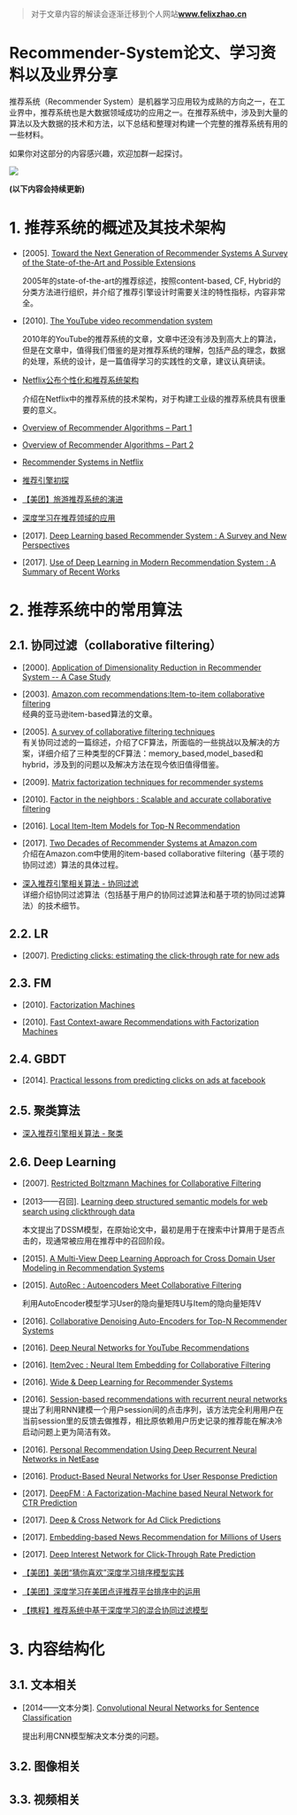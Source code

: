 > 对于文章内容的解读会逐渐迁移到个人网站**www.felixzhao.cn**

# Recommender-System论文、学习资料以及业界分享

推荐系统（Recommender System）是机器学习应用较为成熟的方向之一，在工业界中，推荐系统也是大数据领域成功的应用之一。在推荐系统中，涉及到大量的算法以及大数据的技术和方法，以下总结和整理对构建一个完整的推荐系统有用的一些材料。

如果你对这部分的内容感兴趣，欢迎加群一起探讨。

![](https://github.com/zhaozhiyong19890102/Recommender-System/blob/master/Pic/RS_QQ.png)

**(以下内容会持续更新)**

# 1. 推荐系统的概述及其技术架构

- [2005]. [Toward the Next Generation of Recommender Systems A Survey of the State-of-the-Art and Possible Extensions](https://github.com/zhaozhiyong19890102/Recommender-System/blob/master/Reference/Review/Toward%20the%20Next%20Generation%20of%20Recommender%20Systems%20A%20Survey%20of%20the%20State-of-the-Art%20and%20Possible%20Extensions.pdf)

  2005年的state-of-the-art的推荐综述，按照content-based, CF, Hybrid的分类方法进行组织，并介绍了推荐引擎设计时需要关注的特性指标，内容非常全。

- [2010]. [The YouTube video recommendation system](https://github.com/zhaozhiyong19890102/Recommender-System/blob/master/Reference/The%20YouTube%20video%20recommendation%20system.pdf)

  2010年的YouTube的推荐系统的文章，文章中还没有涉及到高大上的算法，但是在文章中，值得我们借鉴的是对推荐系统的理解，包括产品的理念，数据的处理，系统的设计，是一篇值得学习的实践性的文章，建议认真研读。

- [Netflix公布个性化和推荐系统架构](http://www.infoq.com/cn/news/2013/04/netflix-ml-architecture "Netflix公布个性化和推荐系统架构")

  介绍在Netflix中的推荐系统的技术架构，对于构建工业级的推荐系统具有很重要的意义。

- [Overview of Recommender Algorithms – Part 1](https://buildingrecommenders.wordpress.com/2015/11/16/overview-of-recommender-algorithms-part-1/ "Overview of Recommender Algorithms – Part 1")

- [Overview of Recommender Algorithms – Part 2](https://buildingrecommenders.wordpress.com/2015/11/18/overview-of-recommender-algorithms-part-2/ "Overview of Recommender Algorithms – Part 2")

- [Recommender Systems in Netflix](https://buildingrecommenders.wordpress.com/2015/11/18/recommender-systems-in-netflix/ "Recommender Systems in Netflix")

- [推荐引擎初探](https://www.ibm.com/developerworks/cn/web/1103_zhaoct_recommstudy1/index.html#icomments "推荐引擎初探")

- [【美团】旅游推荐系统的演进](https://tech.meituan.com/2017/03/24/travel-recsys.html)


- [深度学习在推荐领域的应用](http://geek.csdn.net/news/detail/200138 "深度学习在推荐领域的应用")
- [2017]. [Deep Learning based Recommender System : A Survey and New Perspectives](https://github.com/zhaozhiyong19890102/Recommender-System/blob/master/Reference/Review/Deep%20Learning%20based%20Recommender%20System%20A%20Survey%20and%20New%20Perspectives.pdf)
- [2017]. [Use of Deep Learning in Modern Recommendation System : A Summary of Recent Works](https://github.com/zhaozhiyong19890102/Recommender-System/blob/master/Reference/Review/Use%20of%20Deep%20Learning%20in%20Modern%20Recommendation%20System%20A%20Summary%20of%20Recent%20Works.pdf)

# 2. 推荐系统中的常用算法

## 2.1. 协同过滤（collaborative filtering）

- [2000]. [Application of Dimensionality Reduction in Recommender System -- A Case Study](https://github.com/zhaozhiyong19890102/Recommender-System/blob/master/Reference/CF/Application%20of%20Dimensionality%20Reduction%20in%20Recommender%20System%20--%20A%20Case%20Study.pdf)

- [2003]. [Amazon.com recommendations:Item-to-item collaborative filtering](https://github.com/zhaozhiyong19890102/Recommender-System/blob/master/Reference/CF/Amazon.com%20recommendations%20Item-to-item%20collaborative%20filtering.pdf) <br />
  经典的亚马逊item-based算法的文章。

- [2005]. [A survey of collaborative filtering techniques](https://github.com/zhaozhiyong19890102/Recommender-System/blob/master/Reference/CF/A%20survey%20of%20collaborative%20filtering%20techniques.pdf) <br />
  有关协同过滤的一篇综述，介绍了CF算法，所面临的一些挑战以及解决的方案，详细介绍了三种类型的CF算法：memory\_based,model\_based和hybrid，涉及到的问题以及解决方法在现今依旧值得借鉴。

- [2009]. [Matrix factorization techniques for recommender systems]()

- [2010]. [Factor in the neighbors : Scalable and accurate collaborative filtering](https://github.com/zhaozhiyong19890102/Recommender-System/blob/master/Reference/CF/Factor%20in%20the%20neighbors%20Scalable%20and%20accurate%20collaborative%20filtering.pdf)

- [2016]. [Local Item-Item Models for Top-N Recommendation](https://github.com/zhaozhiyong19890102/Recommender-System/blob/master/Reference/CF/Local%20Item-Item%20Models%20for%20Top-N%20Recommendation.pdf)

- [2017]. [Two Decades of Recommender Systems at Amazon.com](https://github.com/zhaozhiyong19890102/Recommender-System/blob/master/Reference/CF/Two%20Decades%20of%20Recommender%20Systems%20at%20Amazon.com.pdf) <br />
  介绍在Amazon.com中使用的item-based collaborative filtering（基于项的协同过滤）算法的具体过程。

- [深入推荐引擎相关算法 - 协同过滤](https://www.ibm.com/developerworks/cn/web/1103_zhaoct_recommstudy2/index.html?ca=drs- "深入推荐引擎相关算法 - 协同过滤") <br />
  详细介绍协同过滤算法（包括基于用户的协同过滤算法和基于项的协同过滤算法）的技术细节。

## 2.2. LR

- [2007]. [Predicting clicks: estimating the click-through rate for new ads](https://github.com/zhaozhiyong19890102/Recommender-System/blob/master/Reference/LR/Predicting%20clicks%20estimating%20the%20click-through%20rate%20for%20new%20ads.pdf)

## 2.3. FM

- [2010]. [Factorization Machines](https://github.com/zhaozhiyong19890102/Recommender-System/blob/master/Reference/Factorization%20Machines/Factorization%20Machines.pdf)

- [2010]. [Fast Context-aware Recommendations with Factorization Machines](https://github.com/zhaozhiyong19890102/Recommender-System/blob/master/Reference/Factorization%20Machines/Fast%20Context-aware%20Recommendations%20with%20Factorization%20Machines.pdf)


## 2.4. GBDT

- [2014]. [Practical lessons from predicting clicks on ads at facebook](https://github.com/zhaozhiyong19890102/Recommender-System/blob/master/Reference/GBDT/Practical%20lessons%20from%20predicting%20clicks%20on%20ads%20at%20facebook.pdf)

## 2.5. 聚类算法

- [深入推荐引擎相关算法 - 聚类](https://www.ibm.com/developerworks/cn/web/1103_zhaoct_recommstudy3/index.html?ca=drs- "深入推荐引擎相关算法 - 聚类")

## 2.6. Deep Learning

- [2007]. [Restricted Boltzmann Machines for Collaborative Filtering](https://github.com/zhaozhiyong19890102/Recommender-System/blob/master/Reference/Deep%20Learning/Restricted%20Boltzmann%20Machines%20for%20Collaborative%20Filtering.pdf)

- [2013——召回]. [Learning deep structured semantic models for web search using clickthrough data](https://github.com/zhaozhiyong19890102/Recommender-System/blob/master/Reference/Deep%20Learning/Learning%20deep%20structured%20semantic%20models%20for%20web%20search%20using%20clickthrough%20data.pdf)

  本文提出了DSSM模型，在原始论文中，最初是用于在搜索中计算用于是否点击的，现通常被应用在推荐中的召回阶段。

- [2015]. [A Multi-View Deep Learning Approach for Cross Domain User Modeling in Recommendation Systems](https://github.com/zhaozhiyong19890102/Recommender-System/blob/master/Reference/Deep%20Learning/A%20Multi-View%20Deep%20Learning%20Approach%20for%20Cross%20Domain%20User%20Modeling%20in%20Recommendation%20Systems.pdf)

- [2015]. [AutoRec : Autoencoders Meet Collaborative Filtering](https://github.com/zhaozhiyong19890102/Recommender-System/blob/master/Reference/Deep%20Learning/AutoRec%20Autoencoders%20Meet%20Collaborative%20Filtering.pdf)

  利用AutoEncoder模型学习User的隐向量矩阵U与Item的隐向量矩阵V

- [2016]. [Collaborative Denoising Auto-Encoders for Top-N Recommender Systems](https://github.com/zhaozhiyong19890102/Recommender-System/blob/master/Reference/Deep%20Learning/Collaborative%20Denoising%20Auto-Encoders%20for%20Top-N%20Recommender%20Systems.pdf)

- [2016]. [Deep Neural Networks for YouTube Recommendations](https://github.com/zhaozhiyong19890102/Recommender-System/blob/master/Reference/Deep%20Learning/Deep%20Neural%20Networks%20for%20YouTube%20Recommendations.pdf)

- [2016]. [Item2vec : Neural Item Embedding for Collaborative Filtering](https://github.com/zhaozhiyong19890102/Recommender-System/blob/master/Reference/Deep%20Learning/Item2vec%20Neural%20Item%20Embedding%20for%20Collaborative%20Filtering.pdf) <br />

- [2016]. [Wide & Deep Learning for Recommender Systems](https://github.com/zhaozhiyong19890102/Recommender-System/blob/master/Reference/Deep%20Learning/Wide%20&%20Deep%20Learning%20for%20Recommender%20Systems.pdf)

- [2016]. [Session-based recommendations with recurrent neural networks](https://github.com/zhaozhiyong19890102/Recommender-System/blob/master/Reference/Deep%20Learning/Session-based%20recommendations%20with%20recurrent%20neural%20networks.pdf) <br />
  提出了利用RNN建模一个用户session间的点击序列，该方法完全利用用户在当前session里的反馈去做推荐，相比原依赖用户历史记录的推荐能在解决冷启动问题上更为简洁有效。

- [2016]. [Personal Recommendation Using Deep Recurrent Neural Networks in NetEase](https://github.com/zhaozhiyong19890102/Recommender-System/blob/master/Reference/Deep%20Learning/Personal%20Recommendation%20Using%20Deep%20Recurrent%20Neural%20Networks%20in%20NetEase.pdf)

- [2016]. [Product-Based Neural Networks for User Response Prediction](https://github.com/zhaozhiyong19890102/Recommender-System/blob/master/Reference/Deep%20Learning/Product-Based%20Neural%20Networks%20for%20User%20Response%20Prediction.pdf)

- [2017]. [DeepFM : A Factorization-Machine based Neural Network for CTR Prediction](https://github.com/zhaozhiyong19890102/Recommender-System/blob/master/Reference/Deep%20Learning/DeepFM%20A%20Factorization-Machine%20based%20Neural%20Network%20for%20CTR%20Prediction.pdf)

- [2017]. [Deep & Cross Network for Ad Click Predictions](https://github.com/zhaozhiyong19890102/Recommender-System/blob/master/Reference/Deep%20Learning/Deep%20&%20Cross%20Network%20for%20Ad%20Click%20Predictions.pdf)

- [2017]. [Embedding-based News Recommendation for Millions of Users]()

- [2017]. [Deep Interest Network for Click-Through Rate Prediction](https://github.com/zhaozhiyong19890102/Recommender-System/blob/master/Reference/Deep%20Learning/Deep%20Interest%20Network%20for%20Click-Through%20Rate%20Prediction.pdf)

- [【美团】美团“猜你喜欢”深度学习排序模型实践](https://tech.meituan.com/recommend_dnn.html "美团“猜你喜欢”深度学习排序模型实践")

- [【美团】深度学习在美团点评推荐平台排序中的运用](https://tech.meituan.com/dl.html "深度学习在美团点评推荐平台排序中的运用")

- [【携程】推荐系统中基于深度学习的混合协同过滤模型](https://zhuanlan.zhihu.com/p/25234865 "推荐系统中基于深度学习的混合协同过滤模型")

# 3. 内容结构化

## 3.1. 文本相关
- [2014——文本分类]. [Convolutional Neural Networks for Sentence Classification](https://github.com/zhaozhiyong19890102/Recommender-System/blob/master/Reference/content_analysis/Convolutional%20Neural%20Networks%20for%20Sentence%20Classification.pdf)

  提出利用CNN模型解决文本分类的问题。

## 3.2. 图像相关

## 3.3. 视频相关





